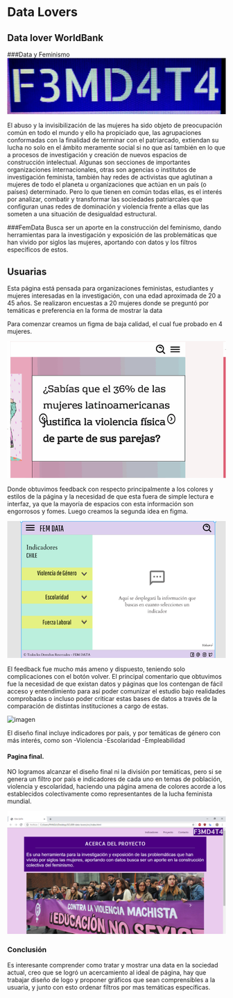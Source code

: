 # **Data Lovers**
## Data lover WorldBank
###Data y Feminismo
![imagen](src/imagenes/foto.jpeg)

El abuso y la invisibilización de las  mujeres ha sido objeto de preocupación común en todo el mundo y ello ha propiciado que, las agrupaciones conformadas con la finalidad de terminar con el patriarcado, extiendan su lucha no solo en el ámbito meramente social si no que así también en lo que a procesos de investigación y creación de nuevos espacios de construcción intelectual. Algunas son secciones de importantes organizaciones internacionales, otras son agencias o institutos de investigación feminista, también hay redes de activistas que aglutinan a mujeres de todo el planeta u organizaciones que actúan en un país (o países) determinado. Pero lo que tienen en común todas ellas, es el interés por analizar, combatir y transformar las sociedades patriarcales que configuran unas redes de dominación y violencia frente a ellas que las someten a una situación de desigualdad estructural.

###FemData
 Busca ser un aporte en la construcción del feminismo, dando herramientas para la investigación y exposición de las problemáticas que han vivido por siglos las mujeres, aportando con datos y los filtros específicos de estos.

 ## Usuarias

 Esta página está pensada para organizaciones feministas, estudiantes y mujeres interesadas en la investigación, con una edad aproximada de 20 a 45 años.
 Se realizaron encuestas a 20 mujeres donde se preguntó por temáticas e preferencia en la forma de mostrar la data

 Para comenzar creamos un figma de baja calidad, el cual fue probado en 4 mujeres.


![imagen](src/imagenes/primera_idea.gif)

 Donde obtuvimos feedback con respecto principalmente a los colores y estilos de la página y la necesidad de que esta fuera de simple lectura e interfaz, ya que la mayoría de espacios con esta información son engorrosos y fomes.
 Luego creamos la segunda idea en figma.

 ![imagen](src/imagenes/segundo_figma.gif)

 
El feedback fue mucho más ameno y dispuesto, teniendo solo complicaciones con el botón volver. El principal comentario que obtuvimos fue la necesidad de que existan datos y páginas que los contengan de fácil acceso y entendimiento para así poder comunizar el estudio bajo realidades comprobadas o incluso poder criticar estas bases de datos a través de la comparación de distintas instituciones a cargo de estas.

 ![imagen](src/imagenes/prueba_usuaria.gif)
 
 
El diseño final incluye indicadores por país, y por temáticas de género con más interés, como son 
 -Violencia
 -Escolaridad
 -Empleabilidad


 #### Pagina final.

 
NO logramos alcanzar el diseño final ni la división por temáticas, pero si se genera un filtro por país e indicadores de cada uno en temas de población, violencia y escolaridad, haciendo una página amena de colores acorde a los establecidos colectivamente como representantes  de la lucha feminista mundial.

 ![imagen](src/imagenes/pagina_html.png)

 ### Conclusión
 Es interesante comprender como tratar y mostrar una data en la sociedad actual, creo que se logró un acercamiento al ideal de página, hay que trabajar diseño de logo y proponer gráficos que sean comprensibles a la usuaria, y junto con esto ordenar filtros por mas temáticas específicas.


